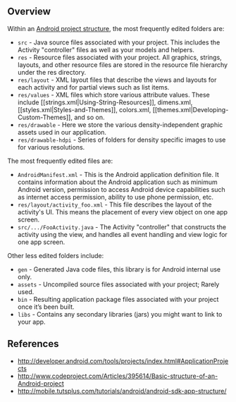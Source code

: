 ## Overview

Within an [Android project structure](https://i.imgur.com/KDSWUXt.png), the most frequently edited folders are:

* `src` - Java source files associated with your project. This includes the Activity "controller" files as well as your models and helpers.
* `res` - Resource files associated with your project. All graphics, strings, layouts, and other resource files are stored in the resource file hierarchy under the res directory. 
* `res/layout` - XML layout files that describe the views and layouts for each activity and for partial views such as list items.
* `res/values` - XML files which store various attribute values. These include [[strings.xml|Using-String-Resources]], dimens.xml, [[styles.xml|Styles-and-Themes]], colors.xml, [[themes.xml|Developing-Custom-Themes]], and so on.
* `res/drawable` - Here we store the various density-independent graphic assets used in our application.
* `res/drawable-hdpi` - Series of folders for density specific images to use for various resolutions.

The most frequently edited files are:

* `AndroidManifest.xml` - This is the Android application definition file. It contains information about the Android application such as minimum Android version, permission to access Android device capabilities such as internet access permission, ability to use phone permission, etc.
* `res/layout/activity_foo.xml` - This file describes the layout of the activity's UI. This means the placement of every view object on one app screen.
* `src/.../FooActivity.java` - The Activity "controller" that constructs the activity using the view, and handles all event handling and view logic for one app screen.

Other less edited folders include:

* `gen` - Generated Java code files, this library is for Android internal use only.
* `assets` - Uncompiled source files associated with your project; Rarely used.
* `bin` - Resulting application package files associated with your project once it’s been built.
* `libs` - Contains any secondary libraries (jars) you might want to link to your app.

## References

 * <http://developer.android.com/tools/projects/index.html#ApplicationProjects>
 * <http://www.codeproject.com/Articles/395614/Basic-structure-of-an-Android-project>
 * <http://mobile.tutsplus.com/tutorials/android/android-sdk-app-structure/>